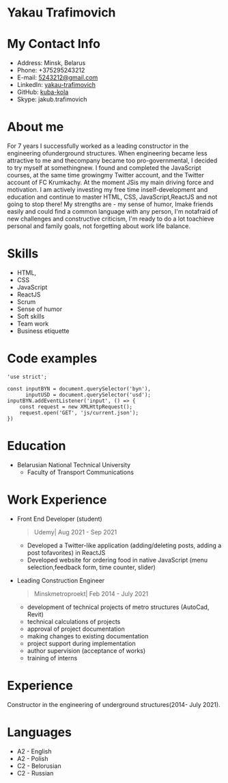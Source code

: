 # Yakau Trafimovich

**My Contact Info**
============
* Address: Minsk, Belarus
* Phone: +375295243212
* E-mail: 5243212@gmail.com
* LinkedIn: [yakau-trafimovich](https://www.linkedin.com/in/yakau-trafimovich-043741218/)
* GitHub: [kuba-kola](https://github.com/kuba-kola)
* Skype: jakub.trafimovich


**About me**
============
For 7 years I successfully worked as a leading constructor in the engineering ofunderground structures. When engineering became less attractive to me and thecompany became too pro-governmental, I decided to try myself at somethingnew. I found and completed the JavaScript courses, at the same time growingmy Twitter account, and the Twitter account of FC Krumkachy. At the moment JSis my main driving force and motivation. I am actively investing my free time inself-development and education and continue to master HTML, CSS, JavaScript,ReactJS and not going to stop there! My strengths are - my sense of humor, Imake friends easily and could find a common language with any person, I'm notafraid of new challenges and constructive criticism, I'm ready to do a lot toachieve personal and family goals, not forgetting about work life balance.


**Skills**
============
* HTML,
* CSS
* JavaScript
* ReactJS
* Scrum
* Sense of humor
* Soft skills
* Team work
* Business etiquette

**Code examples**
============
```
'use strict';

const inputBYN = document.querySelector('byn'),
      inputUSD = document.querySelector('usd');
inputBYN.addEventListener('input', () => {
    const request = new XMLHttpRequest();
    request.open('GET', 'js/current.json');
})
```

**Education**
============
* Belarusian National Technical University
  * Faculty of Transport Communications

**Work Experience**
============
* Front End Developer (student)
    > Udemy| Aug 2021 - Sep 2021
  * Developed a Twitter-like application (adding/deleting posts, adding a post tofavorites) in ReactJS
  * Developed website for ordering food in native JavaScript (menu selection,feedback form, time counter, slider)

* Leading Construction Engineer
    > Minskmetroproekt| Feb 2014 - July 2021
  * development of technical projects of metro structures (AutoCad, Revit)
  * technical calculations of projects
  * approval of project documentation
  * making changes to existing documentation
  * project support during implementation
  * author supervision (acceptance of works)
  * training of interns

**Experience**
============
Constructor in the engineering of underground structures(2014- July 2021).

**Languages**
============
* A2 - English
* A2 - Polish
* C2 - Belorusian
* C2 - Russian
